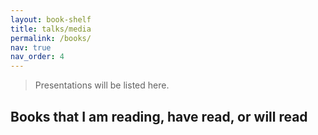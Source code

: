 ```yaml
---
layout: book-shelf
title: talks/media
permalink: /books/
nav: true
nav_order: 4
---
```


> Presentations will be listed here. 

## Books that I am reading, have read, or will read
